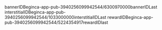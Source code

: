 bannerIDBeginca-app-pub-3940256099942544/6300970000bannerIDLast
interstitialIDBeginca-app-pub-3940256099942544/1033000000interstitialIDLast
rewardIDBeginca-app-pub-3940256099942544/5224354917rewardIDlast
